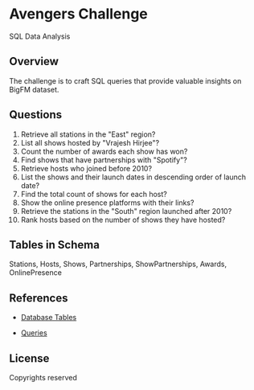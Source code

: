 # Avengers Challenge
SQL Data Analysis 

## Overview
  The challenge is to craft SQL queries that provide valuable insights on BigFM dataset.
  
## Questions
1. Retrieve all stations in the "East" region?
2. List all shows hosted by "Vrajesh Hirjee"?
3. Count the number of awards each show has won?
4. Find shows that have partnerships with "Spotify"?
5. Retrieve hosts who joined before 2010?
6. List the shows and their launch dates in descending order of launch date?
7. Find the total count of shows for each host?
8. Show the online presence platforms with their links?
9. Retrieve the stations in the "South" region launched after 2010?
10. Rank hosts based on the number of shows they have hosted?

## Tables in Schema
Stations,
Hosts,
Shows,
Partnerships,
ShowPartnerships,
Awards,
OnlinePresence
  
## References

- [Database Tables](https://github.com/shreyakajbaje/All-About-SQL-Practice/blob/main/BigFM%20SQL%20Challenge/tables_database.sql)

- [Queries](https://github.com/shreyakajbaje/All-About-SQL-Practice/blob/main/BigFM%20SQL%20Challenge/sql_queries.sql)

## License
Copyrights reserved 
